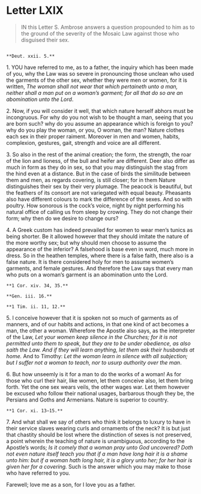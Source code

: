 # Letter LXIX

> IN this Letter S. Ambrose answers a question propounded to him
> as to the ground of the severity of the Mosaic Law against those
> who disguised their sex.

```{centered} AMBROSE TO IRENÆUS, GREETING
```

```{margin}
**Deut. xxii. 5.**
```

1\. YOU have referred to me, as to a father, the inquiry which has been
made of you, why the Law was so severe in pronouncing those unclean who
used the garments of the other sex, whether they were men or women, for
it is written, _The woman shall not wear that which pertaineth unto a
man, neither shall a man put on a woman’s garment; for all that do so
are an abomination unto the Lord_.

2\. Now, if you will consider it well, that which nature herself abhors
must be incongruous. For why do you not wish to be thought a man,
seeing that you are born such? why do you assume an appearance which
is foreign to you? why do you play the woman, or you, O woman, the man?
Nature clothes each sex in their proper raiment. Moreover in men and
women, habits, complexion, gestures, gait, strength and voice are all
different.

3\. So also in the rest of the animal creation; the form, the strength,
the roar of the lion and lioness, of the bull and heifer are different.
Deer also differ as much in form as they do in sex, so that you may
distinguish the stag from the hind even at a distance. But in the case
of birds the similitude between them and men, as regards covering, is
still closer; for in them Nature distinguishes their sex by their very
plumage. The peacock is beautiful, but the feathers of its consort are
not variegated with equal beauty. Pheasants also have different colours
to mark the difference of the sexes. And so with poultry. How sonorous
is the cock’s voice, night by night performing his natural office of
calling us from sleep by crowing. They do not change their form; why
then do we desire to change ours?

4\. A Greek custom has indeed prevailed for women to wear men’s tunics
as being shorter. Be it allowed however that they should imitate the
nature of the more worthy sex; but why should men choose to assume
the appearance of the inferior? A falsehood is base even in word, much
more in dress. So in the heathen temples, where there is a false faith,
there also is a false nature. It is there considered holy for men to
assume women’s garments, and female gestures. And therefore the Law
says that every man who puts on a woman’s garment is an abomination
unto the Lord.

```{margin}
**1 Cor. xiv. 34, 35.**

**Gen. iii. 16.**

**1 Tim. ii. 11, 12.**
```

5\. I conceive however that it is spoken not so much of garments as of
manners, and of our habits and actions, in that one kind of act becomes
a man, the other a woman. Wherefore the Apostle also says, as the
interpreter of the Law, _Let your women keep silence in the Churches;
for it is not permitted unto them to speak, but they are to be under
obedience, as also saith the Law. And if they will learn anything, let
them ask their husbands at home._ And to Timothy: _Let the woman learn
in silence with all subjection; but I suffer not a woman to teach, nor
to usurp authority over the man_.

6\. But how unseemly is it for a man to do the works of a woman! As for
those who curl their hair, like women, let them conceive also, let them
bring forth. Yet the one sex wears veils, the other wages war. Let them
however be excused who follow their national usages, barbarous though
they be, the Persians and Goths and Armenians. Nature is superior to
country.

```{margin}
**1 Cor. xi. 13–15.**
```

7\. And what shall we say of others who think it belongs to luxury to
have in their service slaves wearing curls and ornaments of the neck?
It is but just that chastity should be lost where the distinction of
sexes is not preserved, a point wherein the teaching of nature is
unambiguous, according to the Apostle’s words; _Is it comely that a
woman pray unto God uncovered? Doth not even nature itself teach you
that if a man have long hair it is a shame unto him: but if a woman
hath long hair, it is a glory unto her; for her hair is given her for
a covering._ Such is the answer which you may make to those who have
referred to you.

Farewell; love me as a son, for I love you as a father.

